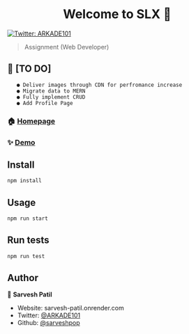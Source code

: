 <h1 align="center">Welcome to SLX 👋</h1>
<p>
  <a href="https://twitter.com/ARKADE101" target="_blank">
    <img alt="Twitter: ARKADE101" src="https://img.shields.io/twitter/follow/ARKADE101.svg?style=social" />
  </a>
</p>

> Assignment (Web Developer)

## 📝 [TO DO] 
       ● Deliver images through CDN for perfromance increase
       ● Migrate data to MERN
       ● Fully implement CRUD
       ● Add Profile Page

### 🏠 [Homepage](slx.netlify.app)

### ✨ [Demo](slx.netlify.app)

## Install

```sh
npm install
```

## Usage

```sh
npm run start
```

## Run tests

```sh
npm run test
```

## Author

👤 **Sarvesh Patil**

* Website: sarvesh-patil.onrender.com
* Twitter: [@ARKADE101](https://twitter.com/ARKADE101)
* Github: [@sarveshpop](https://github.com/sarveshpop)
